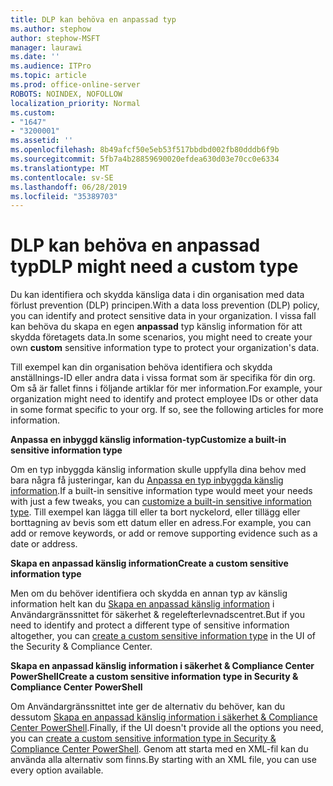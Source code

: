 ```yaml
---
title: DLP kan behöva en anpassad typ
ms.author: stephow
author: stephow-MSFT
manager: laurawi
ms.date: ''
ms.audience: ITPro
ms.topic: article
ms.prod: office-online-server
ROBOTS: NOINDEX, NOFOLLOW
localization_priority: Normal
ms.custom:
- "1647"
- "3200001"
ms.assetid: ''
ms.openlocfilehash: 8b49afcf50e5eb53f517bbdbd002fb80dddb6f9b
ms.sourcegitcommit: 5fb7a4b28859690020efdea630d03e70cc0e6334
ms.translationtype: MT
ms.contentlocale: sv-SE
ms.lasthandoff: 06/28/2019
ms.locfileid: "35389703"
---
```

# <a name="dlp-might-need-a-custom-type"></a><span data-ttu-id="cc60d-102">DLP kan behöva en anpassad typ</span><span class="sxs-lookup"><span data-stu-id="cc60d-102">DLP might need a custom type</span></span>

<span data-ttu-id="cc60d-103">Du kan identifiera och skydda känsliga data i din organisation med data förlust prevention (DLP) principen.</span><span class="sxs-lookup"><span data-stu-id="cc60d-103">With a data loss prevention (DLP) policy, you can identify and protect sensitive data in your organization.</span></span> <span data-ttu-id="cc60d-104">I vissa fall kan behöva du skapa en egen **anpassad** typ känslig information för att skydda företagets data.</span><span class="sxs-lookup"><span data-stu-id="cc60d-104">In some scenarios, you might need to create your own **custom** sensitive information type to protect your organization's data.</span></span>

<span data-ttu-id="cc60d-105">Till exempel kan din organisation behöva identifiera och skydda anställnings-ID eller andra data i vissa format som är specifika för din org. Om så är fallet finns i följande artiklar för mer information.</span><span class="sxs-lookup"><span data-stu-id="cc60d-105">For example, your organization might need to identify and protect employee IDs or other data in some format specific to your org. If so, see the following articles for more information.</span></span>
  
 <span data-ttu-id="cc60d-106">**Anpassa en inbyggd känslig information-typ**</span><span class="sxs-lookup"><span data-stu-id="cc60d-106">**Customize a built-in sensitive information type**</span></span>
  
<span data-ttu-id="cc60d-107">Om en typ inbyggda känslig information skulle uppfylla dina behov med bara några få justeringar, kan du [Anpassa en typ inbyggda känslig information](https://docs.microsoft.com/office365/securitycompliance/customize-a-built-in-sensitive-information-type).</span><span class="sxs-lookup"><span data-stu-id="cc60d-107">If a built-in sensitive information type would meet your needs with just a few tweaks, you can [customize a built-in sensitive information type](https://docs.microsoft.com/office365/securitycompliance/customize-a-built-in-sensitive-information-type).</span></span> <span data-ttu-id="cc60d-108">Till exempel kan lägga till eller ta bort nyckelord, eller tillägg eller borttagning av bevis som ett datum eller en adress.</span><span class="sxs-lookup"><span data-stu-id="cc60d-108">For example, you can add or remove keywords, or add or remove supporting evidence such as a date or address.</span></span>
  
 <span data-ttu-id="cc60d-109">**Skapa en anpassad känslig information**</span><span class="sxs-lookup"><span data-stu-id="cc60d-109">**Create a custom sensitive information type**</span></span>
  
<span data-ttu-id="cc60d-110">Men om du behöver identifiera och skydda en annan typ av känslig information helt kan du [Skapa en anpassad känslig information](https://docs.microsoft.com/office365/securitycompliance/create-a-custom-sensitive-information-type) i Användargränssnittet för säkerhet & regelefterlevnadscentret.</span><span class="sxs-lookup"><span data-stu-id="cc60d-110">But if you need to identify and protect a different type of sensitive information altogether, you can [create a custom sensitive information type](https://docs.microsoft.com/office365/securitycompliance/create-a-custom-sensitive-information-type) in the UI of the Security & Compliance Center.</span></span>
  
<span data-ttu-id="cc60d-111">**Skapa en anpassad känslig information i säkerhet & Compliance Center PowerShell**</span><span class="sxs-lookup"><span data-stu-id="cc60d-111">**Create a custom sensitive information type in Security & Compliance Center PowerShell**</span></span>

<span data-ttu-id="cc60d-112">Om Användargränssnittet inte ger de alternativ du behöver, kan du dessutom [Skapa en anpassad känslig information i säkerhet & Compliance Center PowerShell](https://docs.microsoft.com/office365/securitycompliance/create-a-custom-sensitive-information-type-in-scc-powershell).</span><span class="sxs-lookup"><span data-stu-id="cc60d-112">Finally, if the UI doesn't provide all the options you need, you can [create a custom sensitive information type in Security & Compliance Center PowerShell](https://docs.microsoft.com/office365/securitycompliance/create-a-custom-sensitive-information-type-in-scc-powershell).</span></span> <span data-ttu-id="cc60d-113">Genom att starta med en XML-fil kan du använda alla alternativ som finns.</span><span class="sxs-lookup"><span data-stu-id="cc60d-113">By starting with an XML file, you can use every option available.</span></span>
